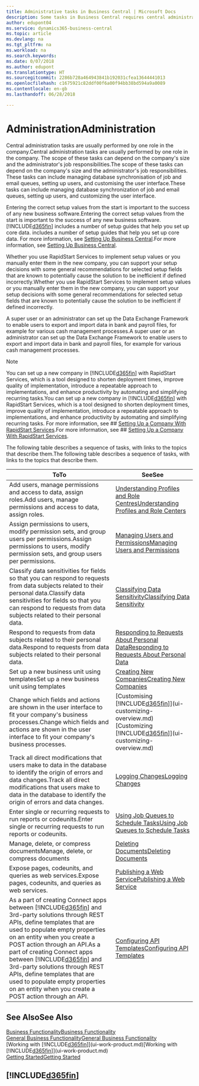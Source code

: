 ```yaml
---
title: Administrative tasks in Business Central | Microsoft Docs
description: Some tasks in Business Central requires central administration and setup. See what they are and learn what to do.
author: edupont04
ms.service: dynamics365-business-central
ms.topic: article
ms.devlang: na
ms.tgt_pltfrm: na
ms.workload: na
ms.search.keywords: 
ms.date: 0/07/2018
ms.author: edupont
ms.translationtype: HT
ms.sourcegitcommit: 2286b728a464943841b192031cfea13644441013
ms.openlocfilehash: c1675921c82ddf00f6a00f94bb38bd594a9a0089
ms.contentlocale: en-gb
ms.lasthandoff: 06/28/2018

---
```

# <a name="administration"></a><span data-ttu-id="f570e-104">Administration</span><span class="sxs-lookup"><span data-stu-id="f570e-104">Administration</span></span>
<span data-ttu-id="f570e-105">Central administration tasks are usually performed by one role in the company.</span><span class="sxs-lookup"><span data-stu-id="f570e-105">Central administration tasks are usually performed by one role in the company.</span></span> <span data-ttu-id="f570e-106">The scope of these tasks can depend on the company's size and the administrator's job responsibilities.</span><span class="sxs-lookup"><span data-stu-id="f570e-106">The scope of these tasks can depend on the company's size and the administrator's job responsibilities.</span></span> <span data-ttu-id="f570e-107">These tasks can include managing database synchronisation of job and email queues, setting up users, and customising the user interface.</span><span class="sxs-lookup"><span data-stu-id="f570e-107">These tasks can include managing database synchronization of job and email queues, setting up users, and customizing the user interface.</span></span>  

<span data-ttu-id="f570e-108">Entering the correct setup values from the start is important to the success of any new business software.</span><span class="sxs-lookup"><span data-stu-id="f570e-108">Entering the correct setup values from the start is important to the success of any new business software.</span></span> [!INCLUDE[d365fin](includes/d365fin_md.md)]<span data-ttu-id="f570e-109"> includes a number of setup guides that help you set up core data.</span><span class="sxs-lookup"><span data-stu-id="f570e-109"> includes a number of setup guides that help you set up core data.</span></span> <span data-ttu-id="f570e-110">For more information, see [Setting Up Business Central](setup.md).</span><span class="sxs-lookup"><span data-stu-id="f570e-110">For more information, see [Setting Up Business Central](setup.md).</span></span>

<span data-ttu-id="f570e-111">Whether you use RapidStart Services to implement setup values or you manually enter them in the new company, you can support your setup decisions with some general recommendations for selected setup fields that are known to potentially cause the solution to be inefficient if defined incorrectly.</span><span class="sxs-lookup"><span data-stu-id="f570e-111">Whether you use RapidStart Services to implement setup values or you manually enter them in the new company, you can support your setup decisions with some general recommendations for selected setup fields that are known to potentially cause the solution to be inefficient if defined incorrectly.</span></span>  

<span data-ttu-id="f570e-112">A super user or an administrator can set up the Data Exchange Framework to enable users to export and import data in bank and payroll files, for example for various cash management processes.</span><span class="sxs-lookup"><span data-stu-id="f570e-112">A super user or an administrator can set up the Data Exchange Framework to enable users to export and import data in bank and payroll files, for example for various cash management processes.</span></span>

> [!NOTE]
> <span data-ttu-id="f570e-113">You can set up a new company in [!INCLUDE[d365fin](includes/d365fin_md.md)] with RapidStart Services, which is a tool designed to shorten deployment times, improve quality of implementation, introduce a repeatable approach to implementations, and enhance productivity by automating and simplifying recurring tasks.</span><span class="sxs-lookup"><span data-stu-id="f570e-113">You can set up a new company in [!INCLUDE[d365fin](includes/d365fin_md.md)] with RapidStart Services, which is a tool designed to shorten deployment times, improve quality of implementation, introduce a repeatable approach to implementations, and enhance productivity by automating and simplifying recurring tasks.</span></span> <span data-ttu-id="f570e-114">For more information, see ## [Setting Up a Company With RapidStart Services](admin-set-up-a-company-with-rapidstart.md).</span><span class="sxs-lookup"><span data-stu-id="f570e-114">For more information, see ## [Setting Up a Company With RapidStart Services](admin-set-up-a-company-with-rapidstart.md).</span></span>

<span data-ttu-id="f570e-115">The following table describes a sequence of tasks, with links to the topics that describe them.</span><span class="sxs-lookup"><span data-stu-id="f570e-115">The following table describes a sequence of tasks, with links to the topics that describe them.</span></span>   

|<span data-ttu-id="f570e-116">**To**</span><span class="sxs-lookup"><span data-stu-id="f570e-116">**To**</span></span>|<span data-ttu-id="f570e-117">**See**</span><span class="sxs-lookup"><span data-stu-id="f570e-117">**See**</span></span>|  
|------------|-------------|  
|<span data-ttu-id="f570e-118">Add users, manage permissions and access to data, assign roles.</span><span class="sxs-lookup"><span data-stu-id="f570e-118">Add users, manage permissions and access to data, assign roles.</span></span>|[<span data-ttu-id="f570e-119">Understanding Profiles and Role Centres</span><span class="sxs-lookup"><span data-stu-id="f570e-119">Understanding Profiles and Role Centers</span></span>](admin-users-profiles-roles.md)|  
|<span data-ttu-id="f570e-120">Assign permissions to users, modify permission sets, and group users per permissions.</span><span class="sxs-lookup"><span data-stu-id="f570e-120">Assign permissions to users, modify permission sets, and group users per permissions.</span></span>|[<span data-ttu-id="f570e-121">Managing Users and Permissions</span><span class="sxs-lookup"><span data-stu-id="f570e-121">Managing Users and Permissions</span></span>](ui-how-users-permissions.md)|
|<span data-ttu-id="f570e-122">Classify data sensitivities for fields so that you can respond to requests from data subjects related to their personal data.</span><span class="sxs-lookup"><span data-stu-id="f570e-122">Classify data sensitivities for fields so that you can respond to requests from data subjects related to their personal data.</span></span>|[<span data-ttu-id="f570e-123">Classifying Data Sensitivity</span><span class="sxs-lookup"><span data-stu-id="f570e-123">Classifying Data Sensitivity</span></span>](admin-classifying-data-sensitivity.md)|
|<span data-ttu-id="f570e-124">Respond to requests from data subjects related to their personal data.</span><span class="sxs-lookup"><span data-stu-id="f570e-124">Respond to requests from data subjects related to their personal data.</span></span>|[<span data-ttu-id="f570e-125">Responding to Requests About Personal Data</span><span class="sxs-lookup"><span data-stu-id="f570e-125">Responding to Requests About Personal Data</span></span>](admin-responding-to-requests-about-personal-data.md)|
|<span data-ttu-id="f570e-126">Set up a new business unit using templates</span><span class="sxs-lookup"><span data-stu-id="f570e-126">Set up a new business unit using templates</span></span>|[<span data-ttu-id="f570e-127">Creating New Companies</span><span class="sxs-lookup"><span data-stu-id="f570e-127">Creating New Companies</span></span>](about-new-company.md)|
|<span data-ttu-id="f570e-128">Change which fields and actions are shown in the user interface to fit your company's business processes.</span><span class="sxs-lookup"><span data-stu-id="f570e-128">Change which fields and actions are shown in the user interface to fit your company's business processes.</span></span> |<span data-ttu-id="f570e-129">[Customising [!INCLUDE[d365fin](includes/d365fin_md.md)]](ui-customizing-overview.md)</span><span class="sxs-lookup"><span data-stu-id="f570e-129">[Customizing [!INCLUDE[d365fin](includes/d365fin_md.md)]](ui-customizing-overview.md)</span></span> |
|<span data-ttu-id="f570e-130">Track all direct modifications that users make to data in the database to identify the origin of errors and data changes.</span><span class="sxs-lookup"><span data-stu-id="f570e-130">Track all direct modifications that users make to data in the database to identify the origin of errors and data changes.</span></span>|[<span data-ttu-id="f570e-131">Logging Changes</span><span class="sxs-lookup"><span data-stu-id="f570e-131">Logging Changes</span></span>](across-log-changes.md)|  
|<span data-ttu-id="f570e-132">Enter single or recurring requests to run reports or codeunits.</span><span class="sxs-lookup"><span data-stu-id="f570e-132">Enter single or recurring requests to run reports or codeunits.</span></span>|[<span data-ttu-id="f570e-133">Using Job Queues to Schedule Tasks</span><span class="sxs-lookup"><span data-stu-id="f570e-133">Using Job Queues to Schedule Tasks</span></span>](admin-job-queues-schedule-tasks.md)|  
|<span data-ttu-id="f570e-134">Manage, delete, or compress documents</span><span class="sxs-lookup"><span data-stu-id="f570e-134">Manage, delete, or compress documents</span></span>|[<span data-ttu-id="f570e-135">Deleting Documents</span><span class="sxs-lookup"><span data-stu-id="f570e-135">Deleting Documents</span></span>](admin-manage-documents.md)|  
|<span data-ttu-id="f570e-136">Expose pages, codeunits, and queries as web services.</span><span class="sxs-lookup"><span data-stu-id="f570e-136">Expose pages, codeunits, and queries as web services.</span></span>|[<span data-ttu-id="f570e-137">Publishing a Web Service</span><span class="sxs-lookup"><span data-stu-id="f570e-137">Publishing a Web Service</span></span>](across-how-publish-web-service.md)|
|<span data-ttu-id="f570e-138">As a part of creating Connect apps between [!INCLUDE[d365fin](includes/d365fin_md.md)] and 3rd-party solutions through REST APIs, define templates that are used to populate empty properties on an entity when you create a POST action through an API.</span><span class="sxs-lookup"><span data-stu-id="f570e-138">As a part of creating Connect apps between [!INCLUDE[d365fin](includes/d365fin_md.md)] and 3rd-party solutions through REST APIs, define templates that are used to populate empty properties on an entity when you create a POST action through an API.</span></span>|[<span data-ttu-id="f570e-139">Configuring API Templates</span><span class="sxs-lookup"><span data-stu-id="f570e-139">Configuring API Templates</span></span>](admin-configuring-api-template.md)|

## <a name="see-also"></a><span data-ttu-id="f570e-140">See Also</span><span class="sxs-lookup"><span data-stu-id="f570e-140">See Also</span></span>
[<span data-ttu-id="f570e-141">Business Functionality</span><span class="sxs-lookup"><span data-stu-id="f570e-141">Business Functionality</span></span>](across-business-functionality.md)  
[<span data-ttu-id="f570e-142">General Business Functionality</span><span class="sxs-lookup"><span data-stu-id="f570e-142">General Business Functionality</span></span>](ui-across-business-areas.md)  
<span data-ttu-id="f570e-143">[Working with [!INCLUDE[d365fin](includes/d365fin_md.md)]](ui-work-product.md)</span><span class="sxs-lookup"><span data-stu-id="f570e-143">[Working with [!INCLUDE[d365fin](includes/d365fin_md.md)]](ui-work-product.md)</span></span>  
[<span data-ttu-id="f570e-144">Getting Started</span><span class="sxs-lookup"><span data-stu-id="f570e-144">Getting Started</span></span>](product-get-started.md)    

## [!INCLUDE[d365fin](includes/free_trial_md.md)]  
 

